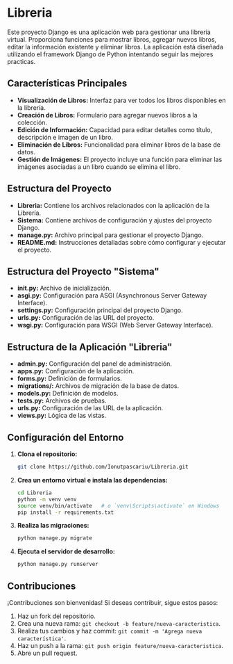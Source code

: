 # Libreria
Este proyecto Django es una aplicación web para gestionar una librería virtual. Proporciona funciones para mostrar libros, agregar nuevos libros, editar la información existente y eliminar libros. La aplicación está diseñada utilizando el framework Django de Python intentando seguir las mejores practicas.

## Características Principales
- **Visualización de Libros:** Interfaz para ver todos los libros disponibles en la librería.
- **Creación de Libros:** Formulario para agregar nuevos libros a la colección.
- **Edición de Información:**  Capacidad para editar detalles como título, descripción e imagen de un libro.
- **Eliminación de Libros:** Funcionalidad para eliminar libros de la base de datos.
- **Gestión de Imágenes:** El proyecto incluye una función para eliminar las imágenes asociadas a un libro cuando se elimina el libro.

## Estructura del Proyecto

- **Libreria:** Contiene los archivos relacionados con la aplicación de la Librería.
- **Sistema:** Contiene archivos de configuración y ajustes del proyecto Django.
- **manage.py:** Archivo principal para gestionar el proyecto Django.
- **README.md:** Instrucciones detalladas sobre cómo configurar y ejecutar el proyecto.

## Estructura del Proyecto "Sistema"

- **__init__.py:** Archivo de inicialización.
- **asgi.py:** Configuración para ASGI (Asynchronous Server Gateway Interface).
- **settings.py:** Configuración principal del proyecto Django.
- **urls.py:** Configuración de las URL del proyecto.
- **wsgi.py:** Configuración para WSGI (Web Server Gateway Interface).

## Estructura de la Aplicación "Libreria"

- **admin.py:** Configuración del panel de administración.
- **apps.py:** Configuración de la aplicación.
- **forms.py:** Definición de formularios.
- **migrations/:** Archivos de migración de la base de datos.
- **models.py:** Definición de modelos.
- **tests.py:** Archivos de pruebas.
- **urls.py:** Configuración de las URL de la aplicación.
- **views.py:** Lógica de las vistas.


## Configuración del Entorno

1. **Clona el repositorio:**
    ```bash
    git clone https://github.com/Ionutpascariu/Libreria.git
    ```

2. **Crea un entorno virtual e instala las dependencias:**
    ```bash
    cd Libreria
    python -m venv venv
    source venv/bin/activate   # o `venv\Scripts\activate` en Windows
    pip install -r requirements.txt
    ```

3. **Realiza las migraciones:**
    ```bash
    python manage.py migrate
    ```

4. **Ejecuta el servidor de desarrollo:**
    ```bash
    python manage.py runserver
    ```


## Contribuciones

¡Contribuciones son bienvenidas! Si deseas contribuir, sigue estos pasos:
1. Haz un fork del repositorio.
2. Crea una nueva rama: `git checkout -b feature/nueva-caracteristica`.
3. Realiza tus cambios y haz commit: `git commit -m 'Agrega nueva característica'`.
4. Haz un push a la rama: `git push origin feature/nueva-caracteristica`.
5. Abre un pull request.


